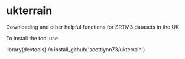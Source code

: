 # ukterrain
Downloading and other helpful functions for SRTM3 datasets in the UK

To install the tool use

library(devtools) /n
install_github('scottlynn73/ukterrain')
